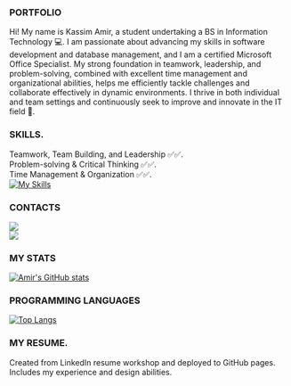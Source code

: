 ###    PORTFOLIO
Hi! My name is Kassim Amir, a student undertaking a BS in Information Technology 💻.
  I am passionate about advancing my skills in software development and database management, 
  and I am a certified Microsoft Office Specialist. My strong foundation in teamwork, 
  leadership, and problem-solving, combined with excellent time management and organizational 
  abilities, helps me efficiently tackle challenges and collaborate effectively in dynamic environments. 
  I thrive in both individual and team settings and continuously seek to improve and innovate in the IT field 💪.
  
###    SKILLS.
  Teamwork, Team Building, and Leadership ✅✅. <br>
  Problem-solving & Critical Thinking ✅✅. <br>
  Time Management & Organization ✅✅. <br>
  [![My Skills](https://skillicons.dev/icons?i=js,html,css,nodejs,git,docker,aws,gitlab)](https://skillicons.dev)
  
###    CONTACTS
  [![](https://skillicons.dev/icons?i=linkedin)](https://www.linkedin.com/in/koja-amir/) <br>
  [![](https://skillicons.dev/icons?i=githubactions)](https://gentle-meadow-0b6cbe11e.5.azurestaticapps.net/)

###    MY STATS
[![Amir's GitHub stats](https://github-readme-stats.vercel.app/api?username=koja-amir&show=prs_merged_percentage,reviews&show_icons=true&theme=transparent)](https://github.com/koja-amir/github-readme-stats)

###    PROGRAMMING LANGUAGES
[![Top Langs](https://github-readme-stats.vercel.app/api/top-langs/?username=koja-amir&layout=donut&theme=transparent)](https://github.com/koja-amir/github-readme-stats)

### MY RESUME.
  Created from LinkedIn resume workshop and deployed to GitHub pages. <br>
  Includes my experience and design abilities.
